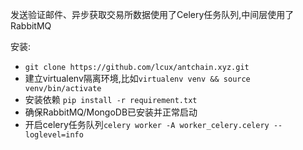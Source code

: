 发送验证邮件、异步获取交易所数据使用了Celery任务队列,中间层使用了RabbitMQ



安装:
* `git clone https://github.com/lcux/antchain.xyz.git`
*   建立virtualenv隔离环境,比如`virtualenv venv && source venv/bin/activate`
*   安装依赖 `pip install -r requirement.txt`
*   确保RabbitMQ/MongoDB已安装并正常启动
*   开启celery任务队列`celery worker -A worker_celery.celery --loglevel=info`